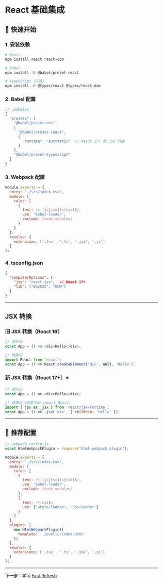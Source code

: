 # React 基础集成

## 📖 快速开始

### 1. 安装依赖

```bash
# React
npm install react react-dom

# Babel
npm install -D @babel/preset-react

# TypeScript（可选）
npm install -D @types/react @types/react-dom
```

### 2. Babel 配置

```javascript
// .babelrc
{
  "presets": [
    "@babel/preset-env",
    [
      "@babel/preset-react",
      {
        "runtime": "automatic"  // React 17+ 新 JSX 转换
      }
    ],
    "@babel/preset-typescript"
  ]
}
```

### 3. Webpack 配置

```javascript
module.exports = {
  entry: './src/index.tsx',
  module: {
    rules: [
      {
        test: /\.(js|jsx|ts|tsx)$/,
        use: 'babel-loader',
        exclude: /node_modules/
      }
    ]
  },
  resolve: {
    extensions: ['.tsx', '.ts', '.jsx', '.js']
  }
};
```

### 4. tsconfig.json

```json
{
  "compilerOptions": {
    "jsx": "react-jsx",  // React 17+
    "lib": ["ES2020", "DOM"]
  }
}
```

---

## JSX 转换

### 旧 JSX 转换（React 16）

```javascript
// 源代码
const App = () => <div>Hello</div>;

// 转换后
import React from 'react';
const App = () => React.createElement('div', null, 'Hello');
```

### 新 JSX 转换（React 17+）⭐️

```javascript
// 源代码
const App = () => <div>Hello</div>;

// 转换后（无需手动 import React）
import { jsx as _jsx } from 'react/jsx-runtime';
const App = () => _jsx('div', { children: 'Hello' });
```

---

## 🎯 推荐配置

```javascript
// webpack.config.js
const HtmlWebpackPlugin = require('html-webpack-plugin');

module.exports = {
  entry: './src/index.tsx',
  module: {
    rules: [
      {
        test: /\.(js|jsx|ts|tsx)$/,
        use: 'babel-loader',
        exclude: /node_modules/
      },
      {
        test: /\.css$/,
        use: ['style-loader', 'css-loader']
      }
    ]
  },
  plugins: [
    new HtmlWebpackPlugin({
      template: './public/index.html'
    })
  ],
  resolve: {
    extensions: ['.tsx', '.ts', '.jsx', '.js']
  }
};
```

---

**下一步**：学习 [Fast Refresh](./02-fast-refresh.md)

